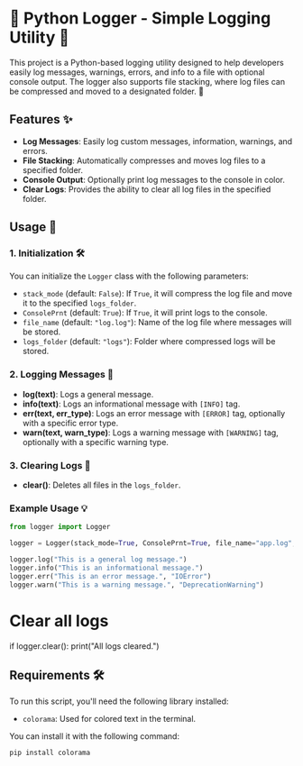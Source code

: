 # 📝 Python Logger - Simple Logging Utility 📝

This project is a Python-based logging utility designed to help developers easily log messages, warnings, errors, and info to a file with optional console output. The logger also supports file stacking, where log files can be compressed and moved to a designated folder. 📂

## Features ✨

- **Log Messages**: Easily log custom messages, information, warnings, and errors.
- **File Stacking**: Automatically compresses and moves log files to a specified folder.
- **Console Output**: Optionally print log messages to the console in color.
- **Clear Logs**: Provides the ability to clear all log files in the specified folder.

## Usage 🚀

### 1. Initialization 🛠️

You can initialize the `Logger` class with the following parameters:

- `stack_mode` (default: `False`): If `True`, it will compress the log file and move it to the specified `logs_folder`.
- `ConsolePrnt` (default: `True`): If `True`, it will print logs to the console.
- `file_name` (default: `"log.log"`): Name of the log file where messages will be stored.
- `logs_folder` (default: `"logs"`): Folder where compressed logs will be stored.

### 2. Logging Messages 📜

- **log(text)**: Logs a general message.
- **info(text)**: Logs an informational message with `[INFO]` tag.
- **err(text, err_type)**: Logs an error message with `[ERROR]` tag, optionally with a specific error type.
- **warn(text, warn_type)**: Logs a warning message with `[WARNING]` tag, optionally with a specific warning type.

### 3. Clearing Logs 🧹

- **clear()**: Deletes all files in the `logs_folder`.

### Example Usage 💡

```python
from logger import Logger

logger = Logger(stack_mode=True, ConsolePrnt=True, file_name="app.log", logs_folder="app_logs")

logger.log("This is a general log message.")
logger.info("This is an informational message.")
logger.err("This is an error message.", "IOError")
logger.warn("This is a warning message.", "DeprecationWarning")
```

# Clear all logs
if logger.clear():
    print("All logs cleared.")

## Requirements 🛠️

To run this script, you'll need the following library installed:

- `colorama`: Used for colored text in the terminal.

You can install it with the following command:

```bash
pip install colorama
